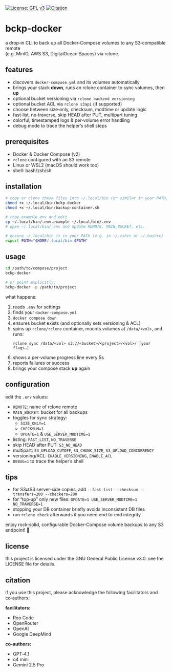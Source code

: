 [![License: GPL v3](https://img.shields.io/badge/License-GPLv3-blue.svg)](https://www.gnu.org/licenses/gpl-3.0)
[![Citation](https://img.shields.io/badge/Cite%20Us-CITATION.cff-lightgrey.svg)](CITATION.cff)

# bckp-docker

a drop‑in CLI to back up all Docker‑Compose volumes to any S3‑compatible remote  
(e.g. MinIO, AWS S3, DigitalOcean Spaces) via rclone.

## features

- discovers `docker-compose.yml` and its volumes automatically  
- brings your stack **down**, runs an rclone container to sync volumes, then **up**  
- optional bucket versioning via `rclone backend versioning`  
- optional bucket ACL via `rclone s3api` (if supported)  
- choose between size‑only, checksum, modtime or update logic  
- fast‑list, no‑traverse, skip HEAD after PUT, multipart tuning  
- colorful, timestamped logs & per‑volume error handling  
- debug mode to trace the helper’s shell steps  

## prerequisites

- Docker & Docker Compose (v2)  
- `rclone` configured with an S3 remote
- Linux or WSL2 (macOS should work too)  
- shell: bash/zsh/sh  

## installation

```bash
# copy or clone these files into ~/.local/bin (or similar in your PATH)
chmod +x ~/.local/bin/bckp-docker
chmod +x ~/.local/bin/backup-container.sh

# copy example env and edit
cp ~/.local/bin/.env.example ~/.local/bin/.env
# open ~/.local/bin/.env and update REMOTE, MAIN_BUCKET, etc.

# ensure ~/.local/bin is in your PATH (e.g. in ~/.zshrc or ~/.bashrc)
export PATH="$HOME/.local/bin:$PATH"
```

## usage

```bash
cd /path/to/compose/project
bckp-docker

# or point explicitly:
bckp-docker -p /path/to/project
```

what happens:

1. reads `.env` for settings  
2. finds your `docker-compose.yml`  
3. `docker compose down`  
4. ensures bucket exists (and optionally sets versioning & ACL)  
5. spins up `rclone/rclone` container, mounts volumes at `/data/<vol>`, and runs:
   ```
   rclone sync /data/<vol> s3://<bucket>/<project>/<vol>/ [your flags…]
   ```
6. shows a per‑volume progress line every 5s  
7. reports failures or success  
8. brings your compose stack **up** again  

## configuration

edit the `.env` values:

- `REMOTE`: name of rclone remote  
- `MAIN_BUCKET`: bucket for all backups  
- toggles for sync strategy:  
  - `SIZE_ONLY=1`  
  - `CHECKSUM=1`  
  - `UPDATE=1` & `USE_SERVER_MODTIME=1`  
- listing: `FAST_LIST`, `NO_TRAVERSE`  
- skip HEAD after PUT: `S3_NO_HEAD`  
- multipart: `S3_UPLOAD_CUTOFF`, `S3_CHUNK_SIZE`, `S3_UPLOAD_CONCURRENCY`  
- versioning/ACL: `ENABLE_VERSIONING`, `ENABLE_ACL`  
- `DEBUG=1` to trace the helper’s shell  

## tips

- for S3⇄S3 server‑side copies, add `--fast-list --checksum --transfers=200 --checkers=200`  
- for “top‑up” only new files: `UPDATE=1 USE_SERVER_MODTIME=1 NO_TRAVERSE=1`  
- stopping your DB container briefly avoids inconsistent DB files  
- run `rclone check` afterwards if you need end‑to‑end integrity  

enjoy rock‑solid, configurable Docker‑Compose volume backups to any S3 endpoint! 🚀

## license

this project is licensed under the GNU General Public License v3.0. see the LICENSE file for details.

## citation

if you use this project, please acknowledge the following facilitators and co‑authors:

**facilitators:**
- Roo Code
- OpenRouter
- OpenAI
- Google DeepMind

**co‑authors:**
- GPT‑4.1
- o4 mini
- Gemini 2.5 Pro